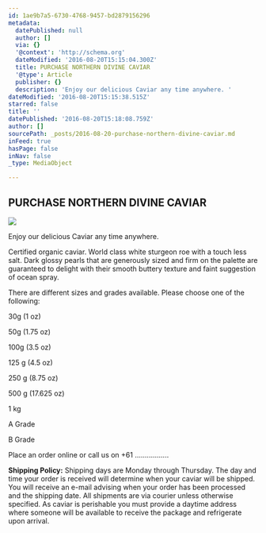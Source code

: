 ```yaml
---
id: 1ae9b7a5-6730-4768-9457-bd2879156296
metadata:
  datePublished: null
  author: []
  via: {}
  '@context': 'http://schema.org'
  dateModified: '2016-08-20T15:15:04.300Z'
  title: PURCHASE NORTHERN DIVINE CAVIAR
  '@type': Article
  publisher: {}
  description: 'Enjoy our delicious Caviar any time anywhere. '
dateModified: '2016-08-20T15:15:38.515Z'
starred: false
title: ''
datePublished: '2016-08-20T15:18:08.759Z'
author: []
sourcePath: _posts/2016-08-20-purchase-northern-divine-caviar.md
inFeed: true
hasPage: false
inNav: false
_type: MediaObject

---
```

## PURCHASE NORTHERN DIVINE CAVIAR
![](https://s3-us-west-2.amazonaws.com/the-grid-img/p/2fc3607881d1932bfc3e3a76eb7df200b37a1b80.jpg)

Enjoy our delicious Caviar any time anywhere. 

Certified organic caviar. World class white sturgeon roe with a touch less salt. Dark glossy pearls that are generously sized and firm on the palette are guaranteed to delight with their smooth buttery texture and faint suggestion of ocean spray. 

There are different sizes and grades available. Please choose one of the following:

30g (1 oz) 

50g (1.75 oz)

100g (3.5 oz)

125 g (4.5 oz)

250 g (8.75 oz)

500 g (17.625 oz)

1 kg

A Grade

B Grade 

Place an order online or call us on +61 .................

**Shipping Policy:** Shipping days are Monday through Thursday. The day and time your order is received will determine when your caviar will be shipped. You will receive an e-mail advising when your order has been processed and the shipping date. All shipments are via courier unless otherwise specified. As caviar is perishable you must provide a daytime address where someone will be available to receive the package and refrigerate upon arrival.